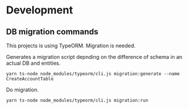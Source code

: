 # Development
## DB migration commands
This projects is using TypeORM. Migration is needed.

Generates a migration script depnding on the difference of schema in an actual
DB and entities.
```
yarn ts-node node_modules/typeorm/cli.js migration:generate --name CreateAccountTable
```

Do migration.
```
yarn ts-node node_modules/typeorm/cli.js migration:run
```
